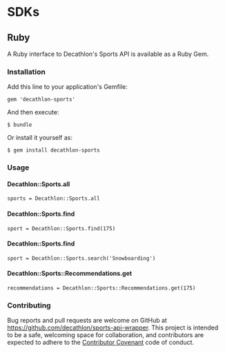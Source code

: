 # SDKs

## Ruby

A Ruby interface to Decathlon's Sports API is available as a Ruby Gem.

### Installation

Add this line to your application's Gemfile:

`gem 'decathlon-sports'`

And then execute:

`$ bundle`

Or install it yourself as:

`$ gem install decathlon-sports`

### Usage

#### Decathlon::Sports.all

`sports = Decathlon::Sports.all`

#### Decathlon::Sports.find

`sport = Decathlon::Sports.find(175)`

#### Decathlon::Sports.find

`sport = Decathlon::Sports.search('Snowboarding')`

#### Decathlon::Sports::Recommendations.get

`recommendations = Decathlon::Sports::Recommendations.get(175)`

### Contributing

Bug reports and pull requests are welcome on GitHub at https://github.com/decathlon/sports-api-wrapper. This project is intended to be a safe, welcoming space for collaboration, and contributors are expected to adhere to the [Contributor Covenant](http://contributor-covenant.org) code of conduct.
